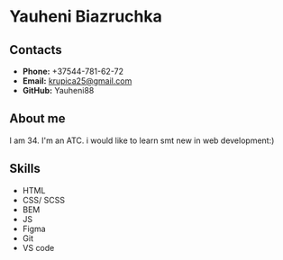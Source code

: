 # Yauheni Biazruchka
## Contacts
* **Phone:** +37544-781-62-72
* **Email:** krupica25@gmail.com
* **GitHub:** Yauheni88
## About me
I am 34. I'm an ATC. i would like to learn smt new in web development:)
## Skills
* HTML
* CSS/ SCSS
* BEM
* JS
* Figma
* Git
* VS code
